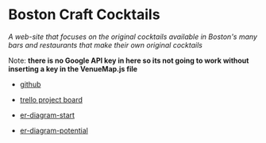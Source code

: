 # Boston Craft Cocktails

*A web-site that focuses on the original cocktails available in Boston's many bars and restaurants that make their own original cocktails*

Note: **there is no Google API key in here so its not going to work without inserting a key in the VenueMap.js file**

- [github](https://github.com/tomfuller71/boston-craft-cocktails)

- [trello project board](https://trello.com/b/fPvSVEur/breakable-toy)

- [er-diagram-start](https://drive.google.com/file/d/1JrsUfc-tst6m7ukXgj3mI8XP_F3vR-x-/view?usp=sharing)

- [er-diagram-potential](https://drive.google.com/file/d/11aTKuBMv4G4wsHG4-sI4Z28dB4v7JezE/view?usp=sharing)